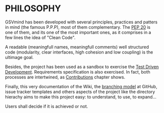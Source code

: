 PHILOSOPHY
==========
GSVmind has been developed with several principles, practices and patters in mind (the famous P.P.P), most of them complementary.
The [PEP 20](https://www.python.org/dev/peps/pep-0020/) is one of them, and its one of the most important ones, as it comprises 
in a few lines the idea of "Clean Code".

A readable (meaningfull names, meaningfull comments) well structured code (modularity, clear interfaces, high cohesion and low coupling)
is the ultimage goal.

Besides, the project has been used as a sandbox to exercise the [Test Driven Development](https://en.wikipedia.org/wiki/Test-driven_development). 
Requirements specification is also
exercised. In fact, both processes are intertwined, as [Contributions](https://github.com/amcajal/gsvmind/wiki/Contributions) chapter shows.

Finally, this very documentation of the Wiki, the [branching model](https://nvie.com/posts/a-successful-git-branching-model/)
at GitHub, issue tracker templates and others aspects of the project like
the directory hierachy aims to make this project easy: to understand, to use, to expand...

Users shall decide if it is achieved or not.